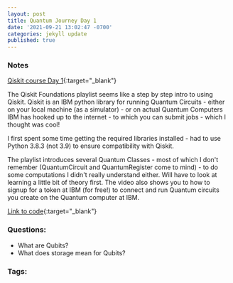 ```yaml
---
layout: post
title: Quantum Journey Day 1
date: '2021-09-21 13:02:47 -0700'
categories: jekyll update
published: true
---
```


### Notes

[Qiskit course Day 1](https://www.youtube.com/channel/UClBNq7mCMf5xm8baE_VMl3A){:target="_blank"}

The Qiskit Foundations playlist seems like a step by step intro to using Qiskit. Qiskit is an IBM python library for running Quantum Circuits - either on your local machine (as a simulator) - or on actual Quantum Computers IBM has hooked up to the internet - to which you can submit jobs - which I thought was cool!

I first spent some time getting the required libraries installed - had to use Python 3.8.3 (not 3.9) to ensure compatibility with Qiskit.

The playlist introduces several Quantum Classes - most of which I don't remember (QuantumCircuit and QuantumRegister come to mind) - to do some computations I didn't really understand either. Will have to look at learning a little bit of theory first. The video also shows you to how to signup for a token at IBM (for free!) to connect and run Quantum circuits you create on the Quantum computer at IBM.

[Link to code](https://github.com/vinuks/qiskit_learning/blob/main/Video%201.ipynb){:target="_blank"} 

### Questions:

 - What are Qubits?
 - What does storage mean for Qubits?

### Tags:



